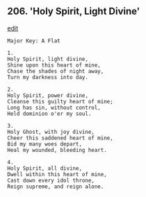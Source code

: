 
## 206.  'Holy Spirit, Light Divine'
[edit](https://docs.google.com/document/d/1towFqOe4ZhnOQ1tRPyWpzpglvZvMQrYu/edit?mode=html)



    Major Key: A Flat

    1.
    Holy Spirit, light divine,
    Shine upon this heart of mine,
    Chase the shades of night away,
    Turn my darkness into day.

    2.
    Holy Spirit, power divine,
    Cleanse this guilty heart of mine;
    Long has sin, without control,
    Held dominion o'er my soul.

    3.
    Holy Ghost, with joy divine,
    Cheer this saddened heart of mine,
    Bid my many woes depart,
    Heal my wounded, bleeding heart.

    4.
    Holy Spirit, all divine,
    Dwell within this heart of mine,
    Cast down every idol throne,
    Reign supreme, and reign alone.
